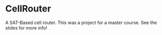 # CellRouter
A SAT-Based cell router. This was a project for a master course. See the slides for more info!
